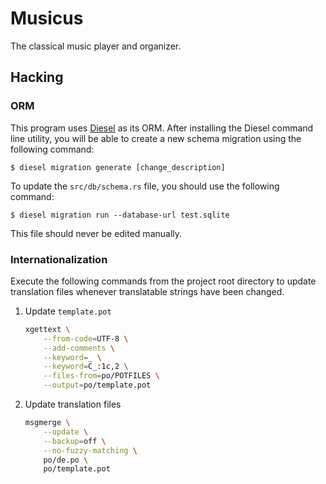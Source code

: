 # Musicus

The classical music player and organizer.

## Hacking

### ORM

This program uses [Diesel](https://diesel.rs) as its ORM. After installing
the Diesel command line utility, you will be able to create a new schema
migration using the following command:

```
$ diesel migration generate [change_description]
```

To update the `src/db/schema.rs` file, you should use the following command:

```
$ diesel migration run --database-url test.sqlite
```

This file should never be edited manually.

### Internationalization

Execute the following commands from the project root directory to update
translation files whenever translatable strings have been changed.

1. Update `template.pot`

    ```bash
    xgettext \
        --from-code=UTF-8 \
        --add-comments \
        --keyword=_ \
        --keyword=C_:1c,2 \
        --files-from=po/POTFILES \
        --output=po/template.pot
    ```

2. Update translation files

    ```bash
    msgmerge \
        --update \
        --backup=off \
        --no-fuzzy-matching \
        po/de.po \
        po/template.pot
    ```
